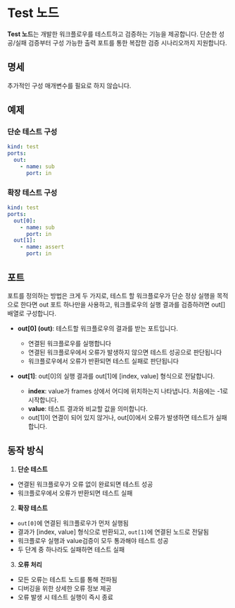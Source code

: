 # Test 노드

**Test 노드**는 개발한 워크플로우를 테스트하고 검증하는 기능을 제공합니다. 단순한 성공/실패 검증부터 구성 가능한 출력 포트를 통한 복잡한 검증 시나리오까지 지원합니다.

## 명세

추가적인 구성 매개변수를 필요로 하지 않습니다.

## 예제

### 단순 테스트 구성
```yaml
kind: test
ports:
  out:
    - name: sub
      port: in
```

### 확장 테스트 구성
```yaml
kind: test
ports:
  out[0]:
    - name: sub
      port: in
  out[1]:
    - name: assert
      port: in
```

## 포트

포트를 정의하는 방법은 크게 두 가지로, 테스트 할 워크플로우가 단순 정상 실행을 목적으로 한다면 out 포트 하나만을 사용하고, 워크플로우의 실행 결과를 검증하려면 out[] 배열로 구성합니다.

- **out[0] (out)**: 테스트할 워크플로우의 결과를 받는 포트입니다.
  - 연결된 워크플로우를 실행합니다
  - 연결된 워크플로우에서 오류가 발생하지 않으면 테스트 성공으로 판단됩니다
  - 워크플로우에서 오류가 반환되면 테스트 실패로 판단됩니다

- **out[1]**: out[0]의 실행 결과를 out[1]에 [index, value] 형식으로 전달합니다.
  - **index**: value가 frames 상에서 어디에 위치하는지 나타냅니다. 처음에는 -1로 시작합니다.
  - **value**: 테스트 결과와 비교할 값을 의미합니다.
  - out[1]이 연결이 되어 있지 않거나, out[0]에서 오류가 발생하면 테스트가 실패합니다.

## 동작 방식

1. **단순 테스트**
  - 연결된 워크플로우가 오류 없이 완료되면 테스트 성공
  - 워크플로우에서 오류가 반환되면 테스트 실패

2. **확장 테스트**
  - `out[0]`에 연결된 워크플로우가 먼저 실행됨
  - 결과가 [index, value] 형식으로 반환되고, `out[1]`에 연결된 노드로 전달됨
  - 워크플로우 실행과 value검증이 모두 통과해야 테스트 성공
  - 두 단계 중 하나라도 실패하면 테스트 실패

3. **오류 처리**
  - 모든 오류는 테스트 노드를 통해 전파됨
  - 디버깅을 위한 상세한 오류 정보 제공
  - 오류 발생 시 테스트 실행이 즉시 종료 